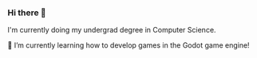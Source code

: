 ### Hi there 👋

I'm currently doing my undergrad degree in Computer Science.

🌱 I’m currently learning how to develop games in the Godot game engine!

<!--
- 🔭 I’m currently working on ...
- 👯 I’m looking to collaborate on ...
- 🤔 I’m looking for help with ...
- 💬 Ask me about ...
- 📫 How to reach me: ...
- 😄 Pronouns: ...
- ⚡ Fun fact about me: ... 

-->

